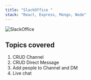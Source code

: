 ```yaml
---
title: "SlackOffice "
stack: "React, Express, Mongo, Node"
---
```


![SlackOffice](https://user-images.githubusercontent.com/7420659/78506195-7f578380-7767-11ea-9a4c-a7a10a2f5b88.gif)

## Topics covered
1. CRUD Channel
2. CRUD Direct Message
3. Add people to Channel and DM
4. Live chat